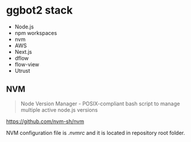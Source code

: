 # ggbot2 stack

- Node.js
- npm workspaces
- nvm
- AWS
- Next.js
- dflow
- flow-view
- Utrust

## NVM

> Node Version Manager - POSIX-compliant bash script to manage multiple active node.js versions

https://github.com/nvm-sh/nvm

NVM configuration file is *.nvmrc* and it is located in repository root folder.
